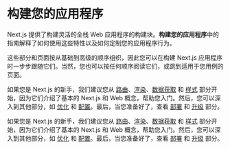 # 构建您的应用程序

Next.js 提供了构建灵活的全栈 Web 应用程序的构建块。**构建您的应用程序**中的指南解释了如何使用这些特性以及如何定制您的应用程序行为。

这些部分和页面按从基础到高级的顺序组织，因此您可以在构建 Next.js 应用程序时一步步跟随它们。当然，您也可以按任何顺序阅读它们，或跳到适用于您用例的页面。

<AppOnly>

如果您是 Next.js 的新手，我们建议您从 [路由](/docs/app/building-your-application/routing)、[渲染](/docs/app/building-your-application/rendering)、[数据获取](/docs/app/building-your-application/data-fetching) 和 [样式](/docs/app/building-your-application/styling) 部分开始，因为它们介绍了基本的 Next.js 和 Web 概念，帮助您入门。然后，您可以深入到其他部分，如 [优化](/docs/app/building-your-application/optimizing) 和 [配置](/docs/app/building-your-application/configuring)。最后，当您准备好了，查看 [部署](/docs/app/building-your-application/deploying) 和 [升级](/docs/app/building-your-application/upgrading) 部分。

</AppOnly>

<PagesOnly>

如果您是 Next.js 的新手，我们建议您从 [路由](/docs/pages/building-your-application/routing)、[渲染](/docs/pages/building-your-application/rendering)、[数据获取](/docs/pages/building-your-application/data-fetching) 和 [样式](/docs/pages/building-your-application/styling) 部分开始，因为它们介绍了基本的 Next.js 和 Web 概念，帮助您入门。然后，您可以深入到其他部分，如 [优化](/docs/pages/building-your-application/optimizing) 和 [配置](/docs/pages/building-your-application/configuring)。最后，当您准备好了，查看 [部署](/docs/pages/building-your-application/deploying) 和 [升级](/docs/pages/building-your-application/upgrading) 部分。

</PagesOnly>